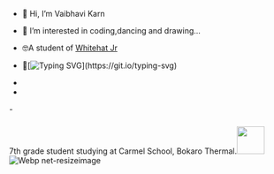 - 👋 Hi, I’m Vaibhavi Karn 
- 👀 I’m interested in coding,dancing and drawing...
- 🤓A student of <a href="code.whitehatjr.com">Whitehat Jr</a>
- 🌱[![Typing SVG](https://readme-typing-svg.herokuapp.com?lines=I+am+currently+learning+The+Builder-HTML;the+artist-CSS+AND+the+wizard-JS!)](https://git.io/typing-svg)

-  
- 
-<span> <h3 style="float:left color:red;"></h3>7th grade student studying at Carmel School, Bokaro Thermal.<img  style="width:50px;
  height:50px;" src=https://user-images.githubusercontent.com/76275888/130910598-7eb96f7a-1428-4877-8004-516ce75c7791.gif></span>![Webp net-resizeimage](https://user-images.githubusercontent.com/76275888/130910598-7eb96f7a-1428-4877-8004-516ce75c7791.gif)




<!---
vaibhavikarn2001/vaibhavikarn2001 is a ✨ special ✨ repository because its `README.md` (this file) appears on your GitHub profile.
You can click the Preview link to take a look at your changes.
--->
